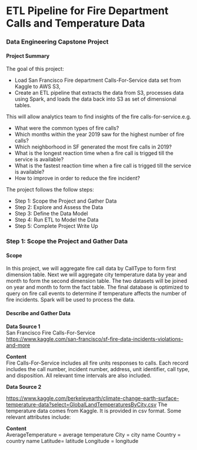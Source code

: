 # ETL Pipeline for Fire Department Calls and Temperature Data

### Data Engineering Capstone Project

#### Project Summary
The goal of this project: 
* Load San Francisco Fire department Calls-For-Service data set from Kaggle to AWS S3, 
* Create an ETL pipeline that extracts the data from S3, processes data using Spark, and loads the data back into S3 as set of dimensional tables. <br>


This will allow analytics team to find insights of the fire calls-for-service.e.g.
* What were the common types of fire calls?<br> 
* Which months within the year 2019 saw for the highest number of fire calls? <br>
* Which neighborhood in SF generated the most fire calls in 2019?<br>
* What is the longest reaction time when a fire call is trigged till the service is available?<br>
* What is the fastest reaction time when a fire call is trigged till the service is available?<br>
* How to improve in order to reduce the fire incident?<br>


The project follows the follow steps:
* Step 1: Scope the Project and Gather Data<br>
* Step 2: Explore and Assess the Data<br>
* Step 3: Define the Data Model<br>
* Step 4: Run ETL to Model the Data<br>
* Step 5: Complete Project Write Up<br>

### Step 1: Scope the Project and Gather Data

#### Scope
In this project, we will aggregate fire call data by CallType to form first dimension table. Next we will aggregate city temperature data by year and month to form the second dimension table. The two datasets will be joined on year and month to form the fact table. The final database is optimized to query on fire call events to determine if temperature affects the number of fire incidents. Spark will be used to process the data.

 
#### Describe and Gather Data
**Data Source 1** <br>
San Francisco Fire Calls-For-Service <br>
https://www.kaggle.com/san-francisco/sf-fire-data-incidents-violations-and-more
    
**Content** <br>
Fire Calls-For-Service includes all fire units responses to calls. Each record includes the call number, incident number, address, unit identifier, call type, and disposition. All relevant time intervals are also included.

**Data Source 2**<br>

https://www.kaggle.com/berkeleyearth/climate-change-earth-surface-temperature-data?select=GlobalLandTemperaturesByCity.csv
The temperature data comes from Kaggle. It is provided in csv format. Some relevant attributes include:

**Content** <br>
AverageTemperature = average temperature
City = city name
Country = country name
Latitude= latitude
Longitude = longitude
